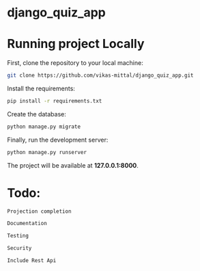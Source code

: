 # django_quiz_app

#  Running project Locally 
First, clone the repository to your local machine:
```bash
git clone https://github.com/vikas-mittal/django_quiz_app.git
```
Install the requirements:

```bash
pip install -r requirements.txt
```

Create the database:

```bash
python manage.py migrate
```

Finally, run the development server:

```bash
python manage.py runserver
```

The project will be available at **127.0.0.1:8000**.


# Todo:
```bash
Projection completion
```

```bash
Documentation
```

```bash
Testing
```

```bash
Security
```

```bash
Include Rest Api
```
